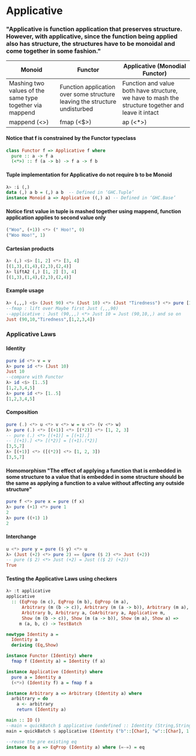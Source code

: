 # Applicative

### "Applicative is function application that preserves structure. However, with applicative, since the function being applied also has structure, the structures have to be monoidal and come together in some fashion."

| Monoid | Functor | Applicative (Monodial Functor) |
| --- | --- | --- |
| Mashing two values of the same type together via mappend | Function application over some structure leaving the structure undisturbed | Function and value both have structure, we have to mash the structure together and leave it intact |
| mappend (<>) | fmap (<$>) | ap (<*>) |

#### Notice that f is constrained by the Functor typeclass
```haskell
class Functor f => Applicative f where
  pure :: a -> f a
  (<*>) :: f (a -> b) -> f a -> f b
```

#### Tuple implementation for Applicative do not require b to be Monoid
```haskell
λ> :i (,)
data (,) a b = (,) a b 	-- Defined in ‘GHC.Tuple’
instance Monoid a => Applicative ((,) a) -- Defined in ‘GHC.Base’
```

#### Notice first value in tuple is mashed together using mappend, function application applies to second value only
```haskell
("Woo", (+1)) <*> (" Hoo!", 0)
("Woo Hoo!", 1)
```

#### Cartesian products
```haskell
λ> (,) <$> [1, 2] <*> [3, 4]
[(1,3),(1,4),(2,3),(2,4)]
λ> liftA2 (,) [1, 2] [3, 4]
[(1,3),(1,4),(2,3),(2,4)]
```

#### Example usage
```haskell
λ> (,,,) <$> (Just 90) <*> (Just 10) <*> (Just "Tiredness") <*> pure [1,2,3,4]
--fmap : lift over Maybe first Just (,,,90)
--applicative : Just (90,,,) <*> Just 10 = Just (90,10,,) and so on
Just (90,10,"Tiredness",[1,2,3,4])
```

### Applicative Laws

#### Identity
```haskell
pure id <*> v = v
λ> pure id <*> (Just 10)
Just 10
--compare with Functor
λ> id <$> [1..5]
[1,2,3,4,5]
λ> pure id <*> [1..5]
[1,2,3,4,5]
```
#### Composition
```haskell
pure (.) <*> u <*> v <*> w = u <*> (v <*> w)
λ> pure (.) <*> [(+1)] <*> [(*2)] <*> [1, 2, 3]
-- pure (.) <*> [(+1)] = [(+1).]
-- [(+1).] <*> [(*2)] = [(+1).(*2)]
[3,5,7]
λ> [(+1)] <*> ([(*2)] <*> [1, 2, 3])
[3,5,7]
```
#### Homomorphism "The effect of applying a function that is embedded in some structure to a value that is embedded in some structure should be the same as applying a function to a value without affecting any outside structure"
```haskell
pure f <*> pure x = pure (f x)
λ> pure (+1) <*> pure 1
2
λ> pure ((+1) 1)
2
```
#### Interchange
```haskell
u <*> pure y = pure ($ y) <*> u
λ> (Just (+2) <*> pure 2) == (pure ($ 2) <*> Just (+2))
-- pure ($ 2) <*> Just (+2) = Just (($ 2) (+2))
True
```

#### Testing the Applicative Laws using checkers
```haskell
λ> :t applicative
applicative
  :: (EqProp (m c), EqProp (m b), EqProp (m a),
      Arbitrary (m (b -> c)), Arbitrary (m (a -> b)), Arbitrary (m a),
      Arbitrary b, Arbitrary a, CoArbitrary a, Applicative m,
      Show (m (b -> c)), Show (m (a -> b)), Show (m a), Show a) =>
     m (a, b, c) -> TestBatch

newtype Identity a =
  Identity a
  deriving (Eq,Show)

instance Functor (Identity) where
  fmap f (Identity a) = Identity (f a)

instance Applicative (Identity) where
  pure a = Identity a
  (<*>) (Identity f) a = fmap f a

instance Arbitrary a => Arbitrary (Identity a) where
  arbitrary = do
    a <- arbitrary
    return (Identity a)

main :: IO ()
--main = quickBatch $ applicative (undefined :: Identity (String,String,Integer))
main = quickBatch $ applicative (Identity ("b"::[Char], "w"::[Char], 1::Integer))

--reuse the pre existing eq
instance Eq a => EqProp (Identity a) where (=-=) = eq
```
